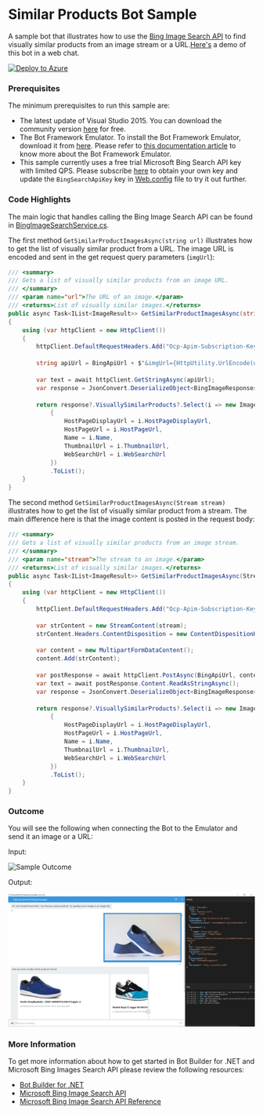 ﻿# Similar Products Bot Sample

A sample bot that illustrates how to use the [Bing Image Search API](https://www.microsoft.com/cognitive-services/en-us/bing-image-search-api) to find visually similar products from an image stream or a URL.[Here's](https://docs.botframework.com/en-us/bot-intelligence/search/#example-product-bot) a demo of this bot in a web chat.

[![Deploy to Azure](http://azuredeploy.net/deploybutton.png)](https://azuredeploy.net)

### Prerequisites

The minimum prerequisites to run this sample are:
* The latest update of Visual Studio 2015. You can download the community version [here](http://www.visualstudio.com) for free.
* The Bot Framework Emulator. To install the Bot Framework Emulator, download it from [here](https://emulator.botframework.com/). Please refer to [this documentation article](https://github.com/microsoft/botframework-emulator/wiki/Getting-Started) to know more about the Bot Framework Emulator.
* This sample currently uses a free trial Microsoft Bing Search API key with limited QPS. Please subscribe [here](https://www.microsoft.com/cognitive-services/en-us/subscriptions) to obtain your own key and update the `BingSearchApiKey` key in [Web.config](Web.config) file to try it out further.

### Code Highlights
The main logic that handles calling the Bing Image Search API can be found in [BingImageSearchService.cs](Services/BingImageSearchService.cs).

The first method `GetSimilarProductImagesAsync(string url)` illustrates how to get the list of visually similar product from a URL. The image URL is encoded and sent in the get request query parameters (`imgUrl`):

````C#
/// <summary>
/// Gets a list of visually similar products from an image URL.
/// </summary>
/// <param name="url">The URL of an image.</param>
/// <returns>List of visually similar images.</returns>
public async Task<IList<ImageResult>> GetSimilarProductImagesAsync(string url)
{
    using (var httpClient = new HttpClient())
    {
        httpClient.DefaultRequestHeaders.Add("Ocp-Apim-Subscription-Key", ApiKey);

        string apiUrl = BingApiUrl + $"&imgUrl={HttpUtility.UrlEncode(url)}";

        var text = await httpClient.GetStringAsync(apiUrl);
        var response = JsonConvert.DeserializeObject<BingImageResponse>(text);

        return response?.VisuallySimilarProducts?.Select(i => new ImageResult
            {
                HostPageDisplayUrl = i.HostPageDisplayUrl,
                HostPageUrl = i.HostPageUrl,
                Name = i.Name,
                ThumbnailUrl = i.ThumbnailUrl,
                WebSearchUrl = i.WebSearchUrl
            })
            .ToList();
    }
}
````

The second method `GetSimilarProductImagesAsync(Stream stream)` illustrates how to get the list of visually similar product from a stream. The main difference here is that the image content is posted in the request body:

```C#
/// <summary>
/// Gets a list of visually similar products from an image stream.
/// </summary>
/// <param name="stream">The stream to an image.</param>
/// <returns>List of visually similar images.</returns>
public async Task<IList<ImageResult>> GetSimilarProductImagesAsync(Stream stream)
{
    using (var httpClient = new HttpClient())
    {
        httpClient.DefaultRequestHeaders.Add("Ocp-Apim-Subscription-Key", ApiKey);

        var strContent = new StreamContent(stream);
        strContent.Headers.ContentDisposition = new ContentDispositionHeaderValue("form-data") { FileName = "Any-Name-Works" };

        var content = new MultipartFormDataContent();
        content.Add(strContent);

        var postResponse = await httpClient.PostAsync(BingApiUrl, content);
        var text = await postResponse.Content.ReadAsStringAsync();
        var response = JsonConvert.DeserializeObject<BingImageResponse>(text);

        return response?.VisuallySimilarProducts?.Select(i => new ImageResult
            {
                HostPageDisplayUrl = i.HostPageDisplayUrl,
                HostPageUrl = i.HostPageUrl,
                Name = i.Name,
                ThumbnailUrl = i.ThumbnailUrl,
                WebSearchUrl = i.WebSearchUrl
            })
            .ToList();
    }
}
```

### Outcome

You will see the following when connecting the Bot to the Emulator and send it an image or a URL:

Input:

![Sample Outcome](Images/blue-shoes.jpg)

Output:

![Sample Outcome](Images/outcome-emulator-stream.png)

### More Information

To get more information about how to get started in Bot Builder for .NET and Microsoft Bing Images Search API please review the following resources:
* [Bot Builder for .NET](https://docs.botframework.com/en-us/csharp/builder/sdkreference/index.html)
* [Microsoft Bing Image Search API](https://www.microsoft.com/cognitive-services/en-us/bing-image-search-api)
* [Microsoft Bing Image Search API Reference](https://msdn.microsoft.com/en-us/library/dn760791.aspx)
